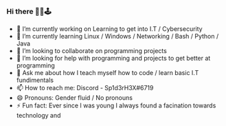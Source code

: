 ### Hi there 🏴‍☠️🕹



- 🔭 I’m currently working on Learning to get into I.T / Cybersecurity
- 🌱 I’m currently learning Linux / Windows / Networking / Bash / Python / Java
- 👯 I’m looking to collaborate on programming projects
- 🤔 I’m looking for help with programming and projects to get better at programming
- 💬 Ask me about how I teach myself how to code / learn basic I.T fundimentals
- 📫 How to reach me: Discord - Sp1d3rH3X#6719
- 😄 Pronouns: Gender fluid / No pronouns
- ⚡ Fun fact: Ever since I was young I always found a facination towards technology and 
